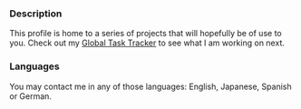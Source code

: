 
### Description

This profile is home to a series of projects that will hopefully be of use to you.
Check out my [Global Task Tracker](https://github.com/users/hentai-chan/projects/1)
to see what I am working on next.

### Languages

You may contact me in any of those languages: English, Japanese, Spanish or German.

